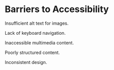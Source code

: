 # Barriers to Accessibility

<div>
  <p>Insufficient alt text for images.</p>
  <p>Lack of keyboard navigation.</p>
  <p>Inaccessible multimedia content.</p>
  <p>Poorly structured content.</p>
  <p>Inconsistent design.</p>
</div>

<!-- ./components/SelfPromo.vue -->
<SelfPromo />

<style>
  .slidev-layout.intro h1 {
    color: var(--slidev-theme-primary);
  }
  .slidev-layout p {
    margin-top: 1.5rem;
  }
</style>

<!--
Some comment
-->